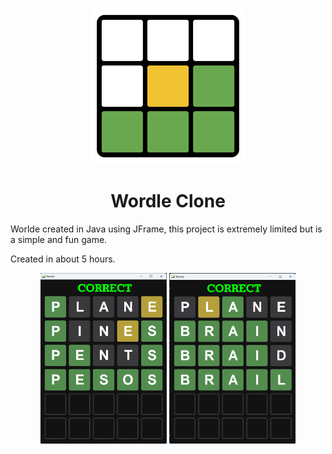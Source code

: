 <p align="center">
  <picture>
    <source media="(prefers-color-scheme: light)" srcset="Wordle.png">
    <img alt="Wordle" height="250px" src="Wordle.png">
  </picture>
</p>
<h1 align="center">Wordle Clone</h1>

Worlde created in Java using JFrame, this project is extremely limited but is a simple and fun game.

Created in about 5 hours.

<div style="text-align:center;">
  <img src="image (5).png" style="margin-left:20px;width:40%;">
  <img src="image (6).png" style="margin-right:20px;width:40%;">

</div>

